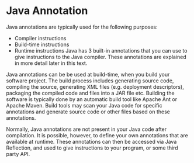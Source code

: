 # Java Annotation
Java annotations are typically used for the following purposes:
* Compiler instructions
* Build-time instructions
* Runtime instructions
Java has 3 built-in annotations that you can use to give instructions to the Java compiler. These annotations are explained in more detail later in this text.

Java annotations can be be used at build-time, when you build your software project. The build process includes generating source code, compiling the source, generating XML files (e.g. deployment descriptors), packaging the compiled code and files into a JAR file etc. Building the software is typically done by an automatic build tool like Apache Ant or Apache Maven. Build tools may scan your Java code for specific annotations and generate source code or other files based on these annotations.

Normally, Java annotations are not present in your Java code after compilation. It is possible, however, to define your own annotations that are available at runtime. These annotations can then be accessed via Java Reflection, and used to give instructions to your program, or some third party API.
